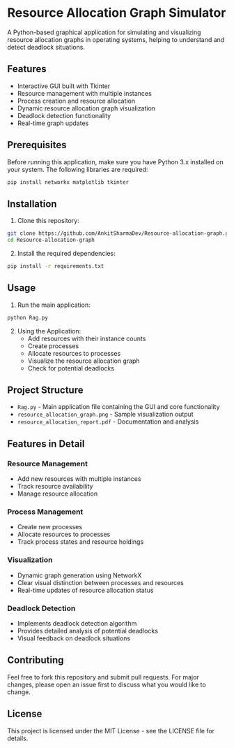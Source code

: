 # Resource Allocation Graph Simulator

A Python-based graphical application for simulating and visualizing resource allocation graphs in operating systems, helping to understand and detect deadlock situations.

## Features

- Interactive GUI built with Tkinter
- Resource management with multiple instances
- Process creation and resource allocation
- Dynamic resource allocation graph visualization
- Deadlock detection functionality
- Real-time graph updates

## Prerequisites

Before running this application, make sure you have Python 3.x installed on your system. The following libraries are required:

```bash
pip install networkx matplotlib tkinter
```

## Installation

1. Clone this repository:
```bash
git clone https://github.com/AnkitSharmaDev/Resource-allocation-graph.git
cd Resource-allocation-graph
```

2. Install the required dependencies:
```bash
pip install -r requirements.txt
```

## Usage

1. Run the main application:
```bash
python Rag.py
```

2. Using the Application:
   - Add resources with their instance counts
   - Create processes
   - Allocate resources to processes
   - Visualize the resource allocation graph
   - Check for potential deadlocks

## Project Structure

- `Rag.py` - Main application file containing the GUI and core functionality
- `resource_allocation_graph.png` - Sample visualization output
- `resource_allocation_report.pdf` - Documentation and analysis

## Features in Detail

### Resource Management
- Add new resources with multiple instances
- Track resource availability
- Manage resource allocation

### Process Management
- Create new processes
- Allocate resources to processes
- Track process states and resource holdings

### Visualization
- Dynamic graph generation using NetworkX
- Clear visual distinction between processes and resources
- Real-time updates of resource allocation status

### Deadlock Detection
- Implements deadlock detection algorithm
- Provides detailed analysis of potential deadlocks
- Visual feedback on deadlock situations

## Contributing

Feel free to fork this repository and submit pull requests. For major changes, please open an issue first to discuss what you would like to change.

## License

This project is licensed under the MIT License - see the LICENSE file for details.
